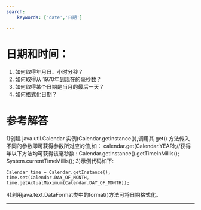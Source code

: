 ```yaml
---
search:
    keywords: ['date','日期']

---
```



# 日期和时间： 
1. 如何取得年月日、小时分秒？ 
2. 如何取得从 1970年到现在的毫秒数？ 
3. 如何取得某个日期是当月的最后一天？ 
4. 如何格式化日期？

# 参考解答

1)创建 java.util.Calendar 实例(Calendar.getInstance()),调用其 get() 方法传入不同的参数即可获得参数所对应的值,如：
calendar.get(Calendar.YEAR);//获得年以下方法均可获得该毫秒数 :
Calendar.getInstance().getTimeInMillis();
System.currentTimeMillis();
3)示例代码如下: 
```
Calendar time = Calendar.getInstance();
time.set(Calendar.DAY_OF_MONTH,
time.getActualMaximum(Calendar.DAY_OF_MONTH));
```
4)利用java.text.DataFormat类中的format()方法可将日期格式化。

---



